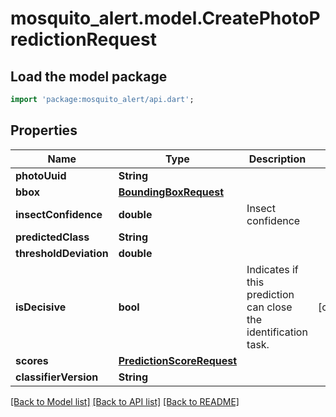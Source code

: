 # mosquito_alert.model.CreatePhotoPredictionRequest

## Load the model package
```dart
import 'package:mosquito_alert/api.dart';
```

## Properties
Name | Type | Description | Notes
------------ | ------------- | ------------- | -------------
**photoUuid** | **String** |  | 
**bbox** | [**BoundingBoxRequest**](BoundingBoxRequest.md) |  | 
**insectConfidence** | **double** | Insect confidence | 
**predictedClass** | **String** |  | 
**thresholdDeviation** | **double** |  | 
**isDecisive** | **bool** | Indicates if this prediction can close the identification task. | [optional] 
**scores** | [**PredictionScoreRequest**](PredictionScoreRequest.md) |  | 
**classifierVersion** | **String** |  | 

[[Back to Model list]](../README.md#documentation-for-models) [[Back to API list]](../README.md#documentation-for-api-endpoints) [[Back to README]](../README.md)


